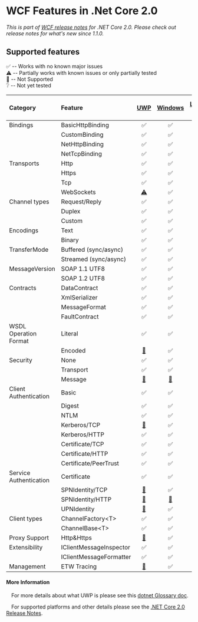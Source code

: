 WCF Features in .Net Core 2.0
======================================================
*This is part of [WCF release notes](https://github.com/dotnet/wcf/releases/tag/v2.0) for .NET Core 2.0. Please check out release notes for what's new since 1.1.0.*

Supported features
------------
:white_check_mark: -- Works with no known major issues  
:warning: --  Partially works with known issues or only partially tested  
:no_entry_sign: -- Not Supported  
:grey_question: -- Not yet tested

| Category     |  Feature              |   [UWP](#platforms)                       |  [Windows](#platforms)       |   [Linux OSs](#platforms)        |   [Mac OS X](#platforms)  |
| :-------     | :--------             | :------------:                      | :-------:                          |  :------:                                  |   :-----:                           |
|Bindings      |BasicHttpBinding       |:white_check_mark:                   |:white_check_mark:                  |:white_check_mark:                          | :white_check_mark:                  |
|              |CustomBinding          |:white_check_mark:                   |:white_check_mark:                  |:white_check_mark:                          | :white_check_mark:                  |
|              |NetHttpBinding         |:white_check_mark:                   |:white_check_mark:                  |:white_check_mark:                          | :white_check_mark:                  |
|              |NetTcpBinding          |:white_check_mark:                   |:white_check_mark:                  |:white_check_mark:                          | :white_check_mark:    |
|Transports    |Http                   |:white_check_mark:                   |:white_check_mark:                  |:white_check_mark:                         | :white_check_mark:                  |
|              |Https                  |:white_check_mark:                   |:white_check_mark:                  |:white_check_mark:                         | :white_check_mark:           |
|              |Tcp                    |:white_check_mark:                   |:white_check_mark:                  |:white_check_mark:                         | :white_check_mark:          |
|              |WebSockets             |[:warning:](https://github.com/dotnet/wcf/releases/tag/v2.0)           |:white_check_mark:                  |:white_check_mark:           | :white_check_mark:    |
|Channel types |Request/Reply          |:white_check_mark:                   |:white_check_mark:                  |:white_check_mark:                         | :white_check_mark:                  |
|              |Duplex                 |:white_check_mark:                   |:white_check_mark:                  |:white_check_mark:                         | :white_check_mark:                  |
|              |Custom                 |:white_check_mark:                   |:white_check_mark:                  |:white_check_mark:                         | :white_check_mark:                  |
|Encodings     |Text                   |:white_check_mark:                   |:white_check_mark:                  |:white_check_mark:                         | :white_check_mark:                  |
|              |Binary                 |:white_check_mark:                   |:white_check_mark:                  |:white_check_mark:                         | :white_check_mark:                  |
|TransferMode  |Buffered (sync/async)  |:white_check_mark:                   |:white_check_mark:                  |:white_check_mark:                         | :white_check_mark:                  |
|              |Streamed (sync/async)  |:white_check_mark:                   |:white_check_mark:                  |:white_check_mark:                         | :white_check_mark:           |
|MessageVersion|SOAP 1.1 UTF8          |:white_check_mark:                   |:white_check_mark:                  |:white_check_mark:                         | :white_check_mark:                  |
|              |SOAP 1.2 UTF8          |:white_check_mark:                   |:white_check_mark:                  |:white_check_mark:                         | :white_check_mark:                  |
|Contracts     |DataContract           |:white_check_mark:                   |:white_check_mark:                  |:white_check_mark:                         | :white_check_mark:                  |
|              |XmlSerializer          |:white_check_mark:                   |:white_check_mark:                  |:white_check_mark:                         | :white_check_mark:                  |
|              |MessageFormat          |:white_check_mark:                   |:white_check_mark:                  |:white_check_mark:                         | :white_check_mark:                  |
|              |FaultContract          |:white_check_mark:                   |:white_check_mark:                  |:white_check_mark:                         | :white_check_mark:                  |
|WSDL Operation Format     |Literal           |:white_check_mark:                   |:white_check_mark:                  |:white_check_mark:                         | :white_check_mark:                  |
|              |Encoded          |[:no_entry_sign:](https://github.com/dotnet/wcf/releases/tag/v2.0)                   |:white_check_mark:                  |:white_check_mark:                         | :white_check_mark:                  |
|Security      |None                   |:white_check_mark:                   |:white_check_mark:                  |:white_check_mark:                         | :white_check_mark:                  |
|              |Transport              |:white_check_mark:                   |:white_check_mark:                  |:white_check_mark:                         | :white_check_mark:                  |
|              |Message                |[:no_entry_sign:](https://github.com/dotnet/wcf/releases/tag/v2.0)     |[:no_entry_sign:](https://github.com/dotnet/wcf/releases/tag/v2.0)    |[:no_entry_sign:](https://github.com/dotnet/wcf/releases/tag/v2.0)           | [:no_entry_sign:](https://github.com/dotnet/wcf/releases/tag/v2.0)    |
|Client Authentication|Basic           |:white_check_mark:                   |:white_check_mark:                  |:white_check_mark:                         | :white_check_mark:                  |
|              |Digest                 |:white_check_mark:                   |:white_check_mark:                  |:white_check_mark:                         | :white_check_mark:|
|              |NTLM                   |:white_check_mark:                   |:white_check_mark:                  |[:no_entry_sign:](https://github.com/dotnet/wcf/releases/tag/v2.0)           | [:no_entry_sign:](https://github.com/dotnet/wcf/releases/tag/v2.0)    |
|              |Kerberos/TCP           |[:no_entry_sign:](https://github.com/dotnet/wcf/releases/tag/v2.0)     |:white_check_mark:                  |:white_check_mark:                         | :white_check_mark:                  |
|              |Kerberos/HTTP          |:white_check_mark:                   |:white_check_mark:                  |:white_check_mark:           | :white_check_mark:    |
|              |Certificate/TCP       |:white_check_mark:                   |:white_check_mark:                  |:white_check_mark:                         | :white_check_mark:                  |
|              |Certificate/HTTP      |:white_check_mark:                   |:white_check_mark:                  |:white_check_mark:                         | :white_check_mark:                      |:white_check_mark: 
|              |Certificate/PeerTrust      |:white_check_mark:                   |:white_check_mark:                  |:white_check_mark:                         | [:no_entry_sign:](https://github.com/dotnet/wcf/releases/tag/v2.0)                     |
|Service Authentication|Certificate    |:white_check_mark:                   |:white_check_mark:                  |:white_check_mark:                         | :white_check_mark:                  |
|              |SPNIdentity/TCP    |[:no_entry_sign:](https://github.com/dotnet/wcf/releases/tag/v2.0)          |:white_check_mark:          |:white_check_mark:                  | :white_check_mark:          |
|              |SPNIdentity/HTTP    |[:no_entry_sign:](https://github.com/dotnet/wcf/releases/tag/v2.0)          |[:no_entry_sign:](https://github.com/dotnet/wcf/releases/tag/v2.0)          |[:no_entry_sign:](https://github.com/dotnet/wcf/releases/tag/v2.0)                  | [:no_entry_sign:](https://github.com/dotnet/wcf/releases/tag/v2.0)          |
|              |UPNIdentity    |[:no_entry_sign:](https://github.com/dotnet/wcf/releases/tag/v2.0)          |:white_check_mark:          |[:warning:](https://github.com/dotnet/wcf/releases/tag/v2.0)                   | [:warning:](https://github.com/dotnet/wcf/releases/tag/v2.0)          |
|Client types  |ChannelFactory\<T\>    |:white_check_mark:                   |:white_check_mark:                  |:white_check_mark:                         | :white_check_mark:                  |
|              |ChannelBase\<T\>       |:white_check_mark:                   |:white_check_mark:                  |:white_check_mark:                         | :white_check_mark:                  |
|Proxy Support  |Http&Https    |[:no_entry_sign:](https://github.com/dotnet/wcf/releases/tag/v2.0)                   |:white_check_mark:                  |[:no_entry_sign:](https://github.com/dotnet/wcf/releases/tag/v2.0)                         | [:no_entry_sign:](https://github.com/dotnet/wcf/releases/tag/v2.0)                  |
|Extensibility |IClientMessageInspector|:white_check_mark:                   |:white_check_mark:                  |:white_check_mark:                         | :white_check_mark:                  |
|              |IClientMessageFormatter|:white_check_mark:                   |:white_check_mark:                  |:white_check_mark:                         | :white_check_mark:                  |
|Management    |ETW Tracing            |[:no_entry_sign:](https://github.com/dotnet/wcf/releases/tag/v2.0)      |:white_check_mark:                  |:white_check_mark:          |:white_check_mark:     |          


#### More Information
&ensp;&ensp;For more details about what UWP is please see this [dotnet Glossary doc](https://github.com/dotnet/corefx/blob/master/Documentation/project-docs/glossary.md).

&ensp;&ensp;For supported platforms and other details please see the [.NET Core 2.0 Release Notes](https://github.com/dotnet/core/blob/master/release-notes/2.0/2.0.md).
